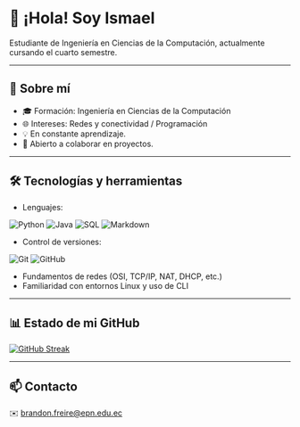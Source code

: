 # 👋 ¡Hola! Soy Ismael

Estudiante de Ingeniería en Ciencias de la Computación, actualmente cursando el cuarto semestre.

---

## 🧠 Sobre mí

- 🎓 Formación: Ingeniería en Ciencias de la Computación
- 🌐 Intereses: Redes y conectividad / Programación
- 💡 En constante aprendizaje.  
- 🤝 Abierto a colaborar en proyectos.

---

## 🛠️ Tecnologías y herramientas

- Lenguajes:

![Python](https://img.shields.io/badge/-Python-3776AB?logo=python&logoColor=white&style=flat)
![Java](https://img.shields.io/badge/-Java-007396?logo=java&logoColor=white&style=flat)
![SQL](https://img.shields.io/badge/-SQL-4479A1?logo=mysql&logoColor=white&style=flat)
![Markdown](https://img.shields.io/badge/-Markdown-4479A1?logo=Markdown&logoColor=white&style=flat)

- Control de versiones:

![Git](https://img.shields.io/badge/-Git-F05032?logo=git&logoColor=white&style=flat)
![GitHub](https://img.shields.io/badge/-GitHub-181717?logo=github&logoColor=white&style=flat)

- Fundamentos de redes (OSI, TCP/IP, NAT, DHCP, etc.)
- Familiaridad con entornos Linux y uso de CLI

---

## 📊 Estado de mi GitHub

[![GitHub Streak](https://streak-stats.demolab.com?user=TU_USUARIO&theme=dark&hide_border=true)](https://git.io/streak-stats)

---

## 📫 Contacto

✉️ brandon.freire@epn.edu.ec 

